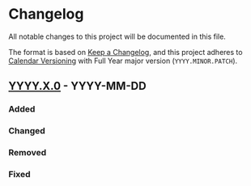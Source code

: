 # Changelog
All notable changes to this project will be documented in this file.

The format is based on [Keep a Changelog](https://keepachangelog.com/en/1.0.0/),
and this project adheres to [Calendar Versioning](https://calver.org/) with Full Year major version (`YYYY.MINOR.PATCH`).

## [YYYY.X.0] - YYYY-MM-DD
### Added
### Changed
### Removed
### Fixed

[YYYY.X.0]: https://github.com/karavel-io/platform/releases/tag/YYYY.X.0
